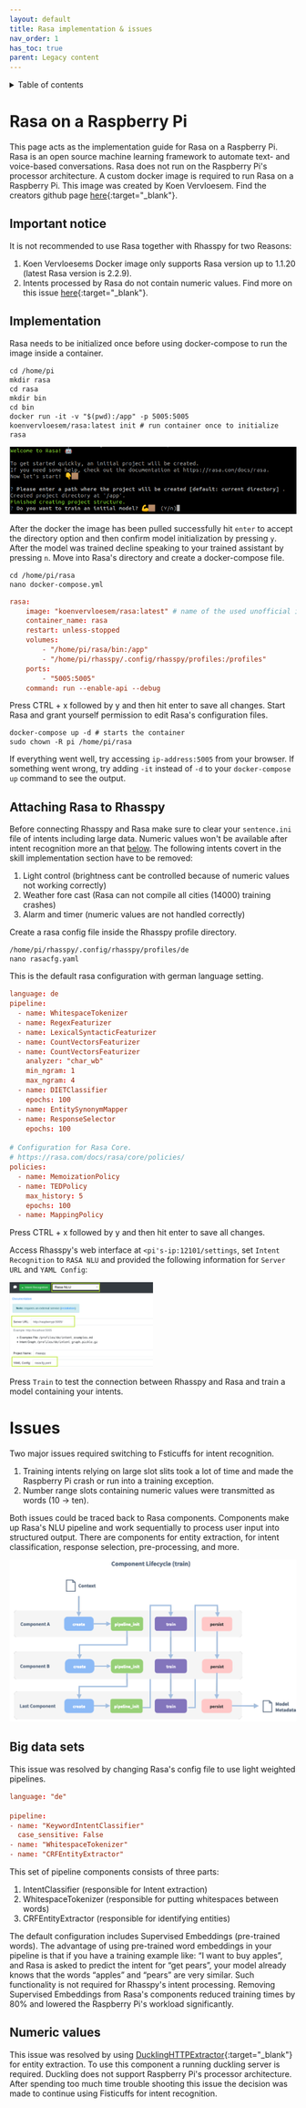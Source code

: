 ```yaml
---
layout: default
title: Rasa implementation & issues
nav_order: 1
has_toc: true
parent: Legacy content
---
```

<details closed markdown="block">
  <summary>
    Table of contents
  </summary>
  {: .text-delta }
1. TOC
{:toc}
</details>

# Rasa on a Raspberry Pi

This page acts as the implementation guide for Rasa on a Raspberry Pi. Rasa is an open source machine learning framework to automate text- and voice-based conversations. Rasa does not run on the Raspberry Pi's processor architecture. A custom docker image is required to run Rasa on a Raspberry Pi. This image was created by Koen Vervloesem. Find the creators github page [here](https://github.com/koenvervloesem/rasa-docker-arm){:target="_blank"}.

## Important notice

It is not recommended to use Rasa together with Rhasspy for two Reasons: 
1. Koen Vervloesems Docker image only supports Rasa version up to 1.1.20 (latest Rasa version is 2.2.9). 
2. Intents processed by Rasa do not contain numeric values. Find more on this issue [here](legacy-rasa-implementation.html#issues){:target="_blank"}.

## Implementation

Rasa needs to be initialized once before using docker-compose to run the image inside a container.

```shell
cd /home/pi
mkdir rasa
cd rasa
mkdir bin
cd bin
docker run -it -v "$(pwd):/app" -p 5005:5005 koenvervloesem/rasa:latest init # run container once to initialize rasa
```

<img src="../img/rasa_confirm.png" style="max-width: 100%;"/>

After the docker the image has been pulled successfully hit ```enter``` to accept the directory option and then confirm model initialization by pressing ```y```.
After the model was trained decline speaking to your trained assistant by pressing ```n```. Move into Rasa's directory and create a docker-compose file.

```shell
cd /home/pi/rasa
nano docker-compose.yml
```
```conf
rasa:
    image: "koenvervloesem/rasa:latest" # name of the used unofficial image
    container_name: rasa
    restart: unless-stopped
    volumes:
        - "/home/pi/rasa/bin:/app"
        - "/home/pi/rhasspy/.config/rhasspy/profiles:/profiles"
    ports:
        - "5005:5005"
    command: run --enable-api --debug
```
Press CTRL + x followed by y and then hit enter to save all changes.
Start Rasa and grant yourself permission to edit Rasa's configuration files.

```shell
docker-compose up -d # starts the container
sudo chown -R pi /home/pi/rasa
```
If everything went well, try accessing ```ip-address:5005``` from your browser. If something went wrong, try adding ```-it``` instead of ```-d``` to your ```docker-compose up``` command to see the output.

## Attaching Rasa to Rhasspy

Before connecting Rhasspy and Rasa make sure to clear your ```sentence.ini``` file of intents including large data. Numeric values won't be available after intent recognition more an that [below](). The following intents covert in the skill implementation section have to be removed:

1. Light control (brightness cant be controlled because of numeric values not working correctly)
2. Weather fore cast (Rasa can not compile all cities (14000) training crashes)
3. Alarm and timer (numeric values are not handled correctly)

Create a rasa config file inside the Rhasspy profile directory.

```shell
/home/pi/rhasspy/.config/rhasspy/profiles/de
nano rasacfg.yaml
```
This is the default rasa configuration with german language setting.

```conf
language: de
pipeline:
  - name: WhitespaceTokenizer
  - name: RegexFeaturizer
  - name: LexicalSyntacticFeaturizer
  - name: CountVectorsFeaturizer
  - name: CountVectorsFeaturizer
    analyzer: "char_wb"
    min_ngram: 1
    max_ngram: 4
  - name: DIETClassifier
    epochs: 100
  - name: EntitySynonymMapper
  - name: ResponseSelector
    epochs: 100

# Configuration for Rasa Core.
# https://rasa.com/docs/rasa/core/policies/
policies:
  - name: MemoizationPolicy
  - name: TEDPolicy
    max_history: 5
    epochs: 100
  - name: MappingPolicy

```
Press CTRL + x followed by y and then hit enter to save all changes.

Access Rhasspy's web interface at ```<pi's-ip:12101/settings```, set ```Intent Recognition``` to ```RASA NLU``` and provided the following information for ```Server URL``` and ```YAML Config```:

<img src="../img/rasa_rhasspy_config.png" style="max-width: 50%;"/>

Press ```Train``` to test the connection between Rhasspy and Rasa and train a model containing your intents. 

# Issues 

Two major issues required switching to Fsticuffs for intent recognition.

1. Training intents relying on large slot slits took a lot of time and made the Raspberry Pi crash or run into a training exception. 
2. Number range slots containing numeric values were transmitted as words (10 -> ten).

Both issues could be traced back to Rasa components. Components make up Rasa's NLU pipeline and work sequentially to process user input into structured output. There are components for entity extraction, for intent classification, response selection, pre-processing, and more.

<img src="../img/rasa_component.png" style="max-width: 100%;"/>

## Big data sets

This issue was resolved by changing Rasa's config file to use light weighted pipelines. 

```conf
language: "de"

pipeline:
- name: "KeywordIntentClassifier"
  case_sensitive: False
- name: "WhitespaceTokenizer"  
- name: "CRFEntityExtractor"
```

This set of pipeline components consists of three parts:

1. IntentClassifier (responsible for Intent extraction)
2. WhitespaceTokenizer (responsible for putting whitespaces between words)
3. CRFEntityExtractor (responsible for identifying entities)

The default configuration includes Supervised Embeddings (pre-trained words). The advantage of using pre-trained word embeddings in your pipeline is that if you have a training example like: “I want to buy apples”, and Rasa is asked to predict the intent for “get pears”, your model already knows that the words “apples” and “pears” are very similar. Such functionality is not required for Rhasspy's intent processing. Removing Supervised Embeddings from Rasa's components reduced training times by 80% and lowered the Raspberry Pi's workload significantly.

## Numeric values

This issue was resolved by using [DucklingHTTPExtractor](https://rasa.com/docs/rasa/components#ducklinghttpextractor){:target="_blank"} for entity extraction. To use this component a running duckling server is required. Duckling does not support Raspberry Pi's processor architecture. After spending too much time trouble shooting this issue the decision was made to continue using Fisticuffs for intent recognition.


